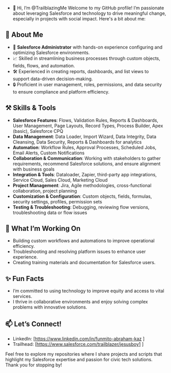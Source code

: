 - 👋 Hi, I’m @TrailblazingMe 
Welcome to my GitHub profile! I’m passionate about leveraging Salesforce and technology to drive meaningful change, especially in projects with social impact. Here's a bit about me:  

## 🌟 About Me  
- 🔧 **Salesforce Administrator** with hands-on experience configuring and optimizing Salesforce environments.  
- 📈 Skilled in streamlining business processes through custom objects, fields, flows, and automation.  
- 🛠️ Experienced in creating reports, dashboards, and list views to support data-driven decision-making.  
- 🔒 Proficient in user management, roles, permissions, and data security to ensure compliance and platform efficiency.  

## ⚒️ Skills & Tools  
- **Salesforce Features**: Flows, Validation Rules, Reports & Dashboards, User Management, Page Layouts, Record Types, Process Builder, Apex (basic), Salesforce CPQ
- **Data Management**: Data Loader, Import Wizard, Data Integrity, Data Cleansing, Data Security, Reports & Dashboards for analytics
- **Automation**: Workflow Rules, Approval Processes, Scheduled Jobs, Email Alerts, Custom Notifications
- **Collaboration & Communication**: Working with stakeholders to gather requirements, recommend Salesforce solutions, and ensure alignment with business goals
- **Integration & Tools**: Dataloader, Zapier, third-party app integrations, Service Cloud, Sales Cloud, Marketing Cloud
- **Project Management**: Jira, Agile methodologies, cross-functional collaboration, project planning
- **Customization & Configuration**: Custom objects, fields, formulas, security settings, profiles, permission sets
- **Testing & Troubleshooting**: Debugging, reviewing flow versions, troubleshooting data or flow issues


## 🎯 What I’m Working On  
- Building custom workflows and automations to improve operational efficiency.  
- Troubleshooting and resolving platform issues to enhance user experience.  
- Creating training materials and documentation for Salesforce users.  

## ✨ Fun Facts  
- I’m committed to using technology to improve equity and access to vital services.  
- I thrive in collaborative environments and enjoy solving complex problems with innovative solutions.  

## 📫 Let’s Connect!  
- LinkedIn: [https://www.linkedin.com/in/funmito-abraham-kaz ]  
- Trailhead: [https://www.salesforce.com/trailblazer/jesusboy1 ]   

Feel free to explore my repositories where I share projects and scripts that highlight my Salesforce expertise and passion for civic tech solutions. Thank you for stopping by!


